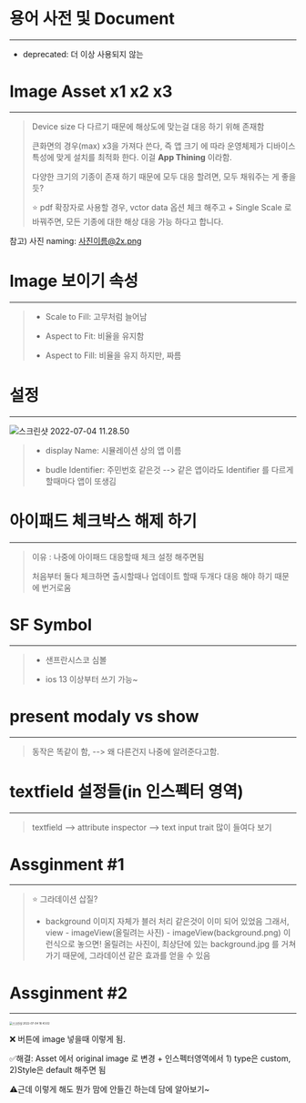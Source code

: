 

# 용어 사전 및 Document 

___

* deprecated: 더 이상 사용되지 않는

# Image Asset x1 x2 x3

---

> Device size 다 다르기 때문에 해상도에 맞는걸 대응 하기 위해 존재함
>
> 큰화면의 경우(max) x3을 가져다 쓴다, 즉 앱 크기 에 따라 운영체제가 디바이스 특성에 맞게 설치를 최적화 한다.
> 이걸  **App Thining** 이라함.
>
> 다양한 크기의 기종이 존재 하기 때문에 모두 대응 할려면, 모두 채워주는 게 좋을듯?
>
> ⭐️ pdf 확장자로 사용할 경우, vctor data 옵션 체크 해주고 + Single Scale 로 바꿔주면, 모든 기종에 대한 해상 대응 가능 하다고 합니다. 

참고) 사진 naming: 사진이름@2x.png

# Image 보이기 속성

---

> * Scale to Fill: 고무처럼 늘어남
>
> * Aspect to Fit: 비율을 유지함
>
> * Aspect to Fill: 비율을 유지 하지만, 짜름



# 설정

___



![스크린샷 2022-07-04 11.28.50](https://user-images.githubusercontent.com/106936018/177162690-7cf0bffd-a336-4624-a903-2c349f1d2958.png)

> * display Name: 시뮬레이션 상의 앱 이름
>
> * budle Identifier: 주민번호 같은것 --> 같은 앱이라도 Identifier 를 다르게 할때마다 앱이 또생김

# 아이패드 체크박스 해제 하기 

___

> 이유 : 나중에 아이패드 대응할때 체크 설정 해주면됨
>
> 처음부터 둘다 체크하면 출시할때나 업데이트 할때 두개다 대응 해야 하기 때문에 번거로움



# SF Symbol

---

> * 샌프란시스코 심볼
>
> * ios 13 이상부터 쓰기 가능~



# present modaly vs show

---

> 동작은 똑같이 함, --> 왜 다른건지 나중에 알려준다고함.

# textfield 설정들(in 인스펙터 영역)

___

> textfield --> attribute inspector --> text input trait 많이 들여다 보기 



# Assginment #1

---

> ⭐️ 그라데이션 삽질?
>
> * background 이미지 자체가 블러 처리 같은것이 이미 되어 있었음
>   그래서, view - imageView(올릴려는 사진) - imageView(background.png)
>   이런식으로 놓으면! 올릴려는 사진이, 최상단에 있는 background.jpg 를 거쳐 가기 때문에, 
>   그라데이션 같은 효과를 얻을 수 있음



# Assginment #2

---



<img src="https://user-images.githubusercontent.com/106936018/177162870-d3668a06-9723-4567-a72b-61b42a538039.png" alt="스크린샷 2022-07-04 18.43.02" style="zoom:33%;" />

❌ 버튼에 image 넣을때 이렇게 됨. 

✅해결: Asset 에서 original image 로 변경 + 인스펙터영역에서 1) type은 custom, 2)Style은 default 해주면 됨

⚠️근데 이렇게 해도 뭔가 맘에 안들긴 하는데 담에 알아보기~



